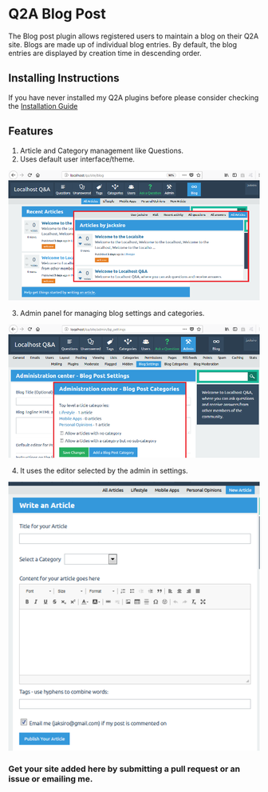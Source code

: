 # Q2A Blog Post

The Blog post plugin allows registered users to maintain a blog on their Q2A site. Blogs are made up of individual blog entries. By default, the blog entries are displayed by creation time in descending order.

## Installing Instructions
If you have never installed my Q2A plugins before please consider checking the [Installation Guide](https://github.com/JacksiroKe/q2a-blog-post/blob/master/INSTALLING.md)

## Features
1. Article and Category management like Questions.
2. Uses default user interface/theme.
<img src="screenshots/bp_articles.png"/>

3. Admin panel for managing blog settings and categories.
<img src="screenshots/bp_admin.png"/>

4. It uses the editor selected by the admin in settings.
<img src="screenshots/bp_write.png"/>

### Get your site added here by submitting a pull request or an issue or emailing me.
